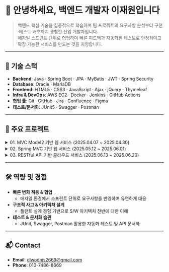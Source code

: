 # 👋 안녕하세요, 백엔드 개발자 이재원입니다

> 백엔드 핵심 기술을 집중적으로 학습하며 팀 프로젝트의 요구사항 분석부터 구현·테스트·배포까지 경험한 신입 개발자입니다.  
> 애자일 스프린트 단위로 협업하며 빠른 피드백과 자동화된 테스트로 안정적이고 확장 가능한 서비스를 만드는 것을 지향합니다. 

---

## 🔧 기술 스택

- **Backend**: Java · Spring Boot · JPA · MyBatis · JWT · Spring Security  
- **Database**: Oracle · MariaDB  
- **Frontend**: HTML5 · CSS3 · JavaScript · Ajax · jQuery · Thymeleaf  
- **Infra & DevOps**: AWS EC2 · Docker · Jenkins · GitHub Actions  
- **협업 툴**: Git · GitHub · Jira · Confluence · Figma  
- **테스트/문서화**: JUnit5 · Swagger · Postman 

---

## 🎯 주요 프로젝트

<details>
<summary>01. MVC Model2 기반 웹 서비스 (2025.04.07 ~ 2025.04.30)</summary>

- **소개**: 캠핑을 좋아하는 사람들을 위한 커뮤니티 중심 웹 서비스  
- **역할**: 게시글 목록 조회, 페이지네이션 구현
- **레포지토리**: [GitHub ↗️](https://github.com/artwoojin/CampingLog) 
- **기술 스택**: JSP & Servlet · MyBatis · Oracle · jQuery · Ajax  
- **성과**:  
  - 데이터 모델링 관점 차이 해소를 위해 용어·엔티티 사전 문서화 및 공유  
  - 데일리 스크럼 도입으로 협업 기준 정합성 확보  
</details>

<details>
<summary>02. Spring MVC 기반 웹 서비스 (2025.05.12 ~ 2025.06.01)</summary>

- **소개**: 운동 계획 및 기록을 위한 동기부여 커뮤니티 서비스  
- **역할**: 게시판 CRUD · 댓글 기능 · Firebase Storage 연동
- **레포지토리**: [GitHub ↗️](https://github.com/kosta-selfit/selfit) 
- **기술 스택**: Spring MVC · Spring Boot · JPA · MyBatis · Spring Security · Firebase  
- **성과**:  
  - IoC/DI 적용으로 객체 생성·결합도 문제 해결  
  - JUnit5 기반 AAA 패턴 테스트로 안정적 유지보수 환경 구축  
</details>

<details>
<summary>03. RESTful API 기반 클라우드 서비스 (2025.06.13 ~ 2025.06.20)</summary>

- **소개**: 프론트·백 분리 · JWT 기반 인증으로 협업 효율 및 확장성 강화  
- **역할**: Node.js 서버 분리 · RESTful API 설계
- **Back-end 레포지토리**: [GitHub ↗️](https://github.com/kosta-selfit/selfit-server)
- **front-end 레포지토리**: [GitHub ↗️](https://github.com/kosta-selfit/selfit-ui-node) 
- **기술 스택**: Spring Boot · JPA · MyBatis · JWT · Spring Security · MariaDB · AWS EC2  
- **성과**:  
  - Thymeleaf 제거 및 서버 분리로 요청/응답 흐름 명확화  
  - JWT 도입으로 상태 비저장 아키텍처 완성   
</details>

---

## 🛠️ 역량 및 경험

- **빠른 변화 적응 & 협업**  
  - 애자일 환경에서 스프린트 단위로 요구사항을 반영하며 유연하게 대응 
- **구조적 사고 & 아키텍처 설계**  
  - 플랜트 설계 경험 기반으로 S/W 아키텍처 전반에 대한 이해  
- **테스트 & 문서화 습관**  
  - JUnit, Swagger, Postman 활용한 자동화 테스트 및 API 문서화

---

## 📬 Contact

- **Email**: dlwodnjs2669@gmail.com  
- **Phone**: 010-7486-8669  
